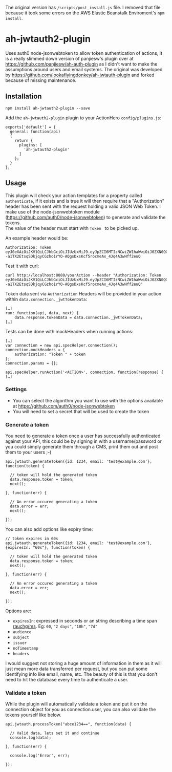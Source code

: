The original version has `/scripts/post_install.js` file. 
I removed that file because it took some errors on the AWS Elastic Beanstalk Enviroment's `npm install`.

# ah-jwtauth2-plugin

Uses auth0 node-jsonwebtoken to allow token authentication of actions, It is a really slimmed down version of panjiesw's plugin over at https://github.com/panjiesw/ah-auth-plugin as I didn't want to make the assumptions around users and email systems. 
The original was developed by https://github.com/lookaflyingdonkey/ah-jwtauth-plugin and forked because of missing maintenance.

## Installation
`npm install ah-jwtauth2-plugin --save`

Add the `ah-jwtauth2-plugin` plugin to your ActionHero `config/plugins.js`:

    exports['default'] = {
      general: function(api)
      {
        return {
          plugins: [
            'ah-jwtauth2-plugin'
          ]
        };
      }
    };

## Usage
This plugin will check your action templates for a property called `authenticate`, if it exists and is true it will then require that a "Authorization" header has been sent with the request holding a valid JSON Web Token. I make use of the node-jsonwebtoken module (https://github.com/auth0/node-jsonwebtoken) to generate and validate the tokens.  
The value of the header must start with `Token ` to be picked up.

An example header would be:

    Authorization: Token eyJ0eXAiOiJKV1QiLCJhbGciOiJIUzUxMiJ9.eyJpZCI6MTIzNCwiZW1haWwiOiJ0ZXN0QGV4YW1wbGUuY29tIiwiaWF0IjoxNDQ1Mjc2NDYyfQ.vB5yV2PGOj1oVIsqDDU7uWlkrf--a1TX2EtsqSDkjqyCGzho1rYO-AQgsDxsKcf5rocmeAx_4Jq4A3wHff2euQ

Test it with curl:

    curl http://localhost:8080/yourAction --header "Authorization: Token eyJ0eXAiOiJKV1QiLCJhbGciOiJIUzUxMiJ9.eyJpZCI6MTIzNCwiZW1haWwiOiJ0ZXN0QGV4YW1wbGUuY29tIiwiaWF0IjoxNDQ1Mjc2NDYyfQ.vB5yV2PGOj1oVIsqDDU7uWlkrf--a1TX2EtsqSDkjqyCGzho1rYO-AQgsDxsKcf5rocmeAx_4Jq4A3wHff2euQ"

Token data sent via `Authorization` Headers will be provided in your action within `data.connection._jwtTokenData`:

    […]
    run: function(api, data, next) {
        data.response.tokenData = data.connection._jwtTokenData;
    […]


Tests can be done with mockHeaders when running actions:

    […]
    var connection = new api.specHelper.connection();
    connection.mockHeaders = {
        authorization: "Token " + token
    };
    connection.params = {};

    api.specHelper.runAction('<ACTION>', connection, function(response) {
    […]

### Settings
* You can select the algorithm you want to use with the options available at https://github.com/auth0/node-jsonwebtoken
* You will need to set a secret that will be used to create the token

### Generate a token
You need to generate a token once a user has successfully authenticated against your API, this could be by signing in with a username/password or you could simply generate them through a CMS, print them out and post them to your users ;-)
 
    api.jwtauth.generateToken({id: 1234, email: 'test@example.com'}, function(token) {

      // token will hold the generated token
      data.response.token = token;
      next();

    }, function(err) {

      // An error occured generating a token
      data.error = err;
      next();

    });

You can also add options like expiry time:

    // token expires in 60s
    api.jwtauth.generateToken({id: 1234, email: 'test@example.com'}, {expiresIn: "60s"}, function(token) {

      // token will hold the generated token
      data.response.token = token;
      next();

    }, function(err) {

      // An error occured generating a token
      data.error = err;
      next();

    });

Options are:

* `expiresIn`: expressed in seconds or an string describing a time span [rauchg/ms](https://github.com/rauchg/ms.js). Eg: `60`, `"2 days"`, `"10h"`, `"7d"`
* `audience`
* `subject`
* `issuer`
* `noTimestamp`
* `headers`


I would suggest not storing a huge amount of information in them as it will just mean more data transferred per request, but you can put some identifying info like email, name, etc. The beauty of this is that you don't need to hit the database every time to authenticate a user.
        
### Validate a token
While the plugin will automatically validate a token and put it on the connection object for you as connection.user, you can also validate the tokens yourself like below.

    api.jwtauth.processToken("abce1234==", function(data) {

      // Valid data, lets set it and continue
      console.log(data);

    }, function(err) {

      console.log('Error', err);

    });
